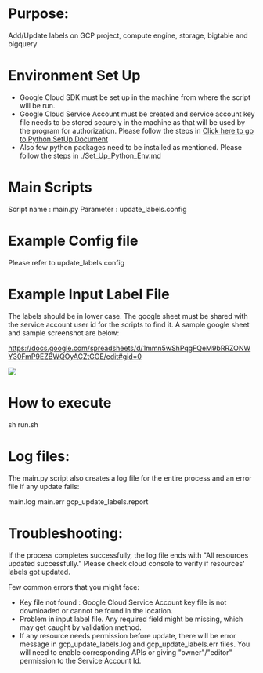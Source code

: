 Purpose:
========
Add/Update labels on GCP project, compute engine, storage, bigtable and bigquery


Environment Set Up
==================
- Google Cloud SDK must be set up in the machine from where the script will be run.
- Google Cloud Service Account must be created and service account key file needs to be stored securely in the machine
as that will be used by the program for authorization. Please follow the steps in 
[Click here to go to Python SetUp Document](Set_Up_Python_Env.md)
- Also few python packages need to be installed as mentioned. Please follow the steps in ./Set_Up_Python_Env.md


Main Scripts
============
Script name : main.py
Parameter : update_labels.config


Example Config file
===================
Please refer to update_labels.config 

Example Input Label File
===================
The labels should be in lower case. The google sheet must be shared with the service account user id for the scripts 
to find it. A sample google sheet and sample screenshot are below: 

https://docs.google.com/spreadsheets/d/1mmn5wShPqgFQeM9bRRZONWY30FmP9EZBWQOyACZtGGE/edit#gid=0

![](./sample_label_file.png)

How to execute
===============

sh run.sh


Log files:
=========
The main.py script also creates a log file for the entire process and an error file if any update fails:

main.log
main.err
gcp_update_labels.report

Troubleshooting:
===============
If the process completes successfully, the log file ends with "All resources updated successfully." 
Please check cloud console to verify if resources' labels got updated.

Few common errors that you might face:
- Key file not found : Google Cloud Service Account key file is not downloaded or cannot be found in the location.
- Problem in input label file. Any required field might be missing, which may get caught by validation method.
- If any resource needs permission before update, there will be error message in gcp_update_labels.log and 
gcp_update_labels.err files. You will need to enable corresponding APIs or giving "owner"/"editor" permission to the 
Service Account Id.
